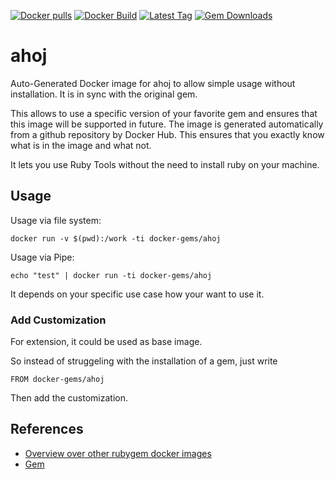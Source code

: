 [![Docker pulls](https://img.shields.io/docker/pulls/rubygem/ahoj.svg)](https://hub.docker.com/r/rubygem/ahoj/)
[![Docker Build](https://img.shields.io/docker/automated/rubygem/ahoj.svg)](https://hub.docker.com/r/rubygem/ahoj/)
[![Latest Tag](https://img.shields.io/github/tag/docker-rubygem/ahoj.svg)](https://hub.docker.com/r/rubygem/ahoj/)
[![Gem Downloads](https://img.shields.io/gem/dt/ahoj.svg)](https://rubygems.org/gems/ahoj/)
# ahoj

Auto-Generated Docker image for ahoj to allow simple usage without installation.
It is in sync with the original gem.

This allows to use a specific version of your favorite gem and ensures that this image will be supported in future.
The image is generated automatically from a github repository by Docker Hub.
This ensures that you exactly know what is in the image and what not.

It lets you use Ruby Tools without the need to install ruby on your machine.

## Usage

Usage via file system:

`docker run -v $(pwd):/work -ti docker-gems/ahoj`

Usage via Pipe:

`echo "test" | docker run -ti docker-gems/ahoj`

It depends on your specific use case how your want to use it.

### Add Customization

For extension, it could be used as base image.

So instead of struggeling with the installation of a gem, just write

`FROM docker-gems/ahoj`

Then add the customization.

## References

 - [Overview over other rubygem docker images](https://github.com/thinkbot/docker-rubygem)
 - [Gem](https://rubygems.org/gems/ahoj/)
